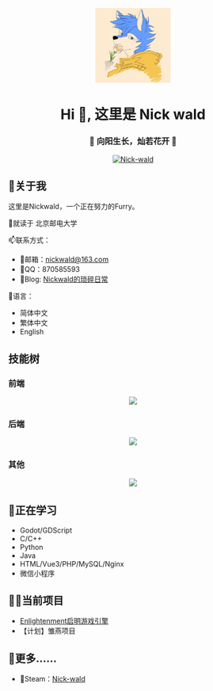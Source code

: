<p align="center"><a href="https://www.nickwald.top"><img src="logo.jpg" style="width: 30%" alt=""></a></p>

<h1 align="center">Hi 👋, 这里是 Nick wald</h1>
<h3 align="center">🌻 向阳生长，灿若花开 🌻</h3>

<p align="center"> <a href="https://github.com/ryo-ma/github-profile-trophy"><img src="https://github-profile-trophy.vercel.app/?username=Nick-wald&theme=gruvbox&row=1&column=6&no-frame=true&no-bg=true" alt="Nick-wald" /></a> </p>

## 🤔关于我

这里是Nickwald，一个正在努力的Furry。

📖就读于 北京邮电大学

📫联系方式：
- 📧邮箱：nickwald@163.com
- 🐧QQ：870585593
- 📝Blog: [Nickwald的琐碎日常](https://www.nickwald.top)

💬语言：
- 简体中文
- 繁体中文
- English

## 技能树

### 前端

<p align="center">
  <a href="https://skillicons.dev">
    <img src="https://skillicons.dev/icons?i=bootstrap,cloudflare,css,html,js,jquery,vue,wordpress" />
  </a>
</p>

### 后端

<p align="center">
  <a href="https://skillicons.dev">
    <img src="https://skillicons.dev/icons?i=sqlite,redis,php,mysql,nginx,nodejs,linux,django" />
  </a>
</p>

### 其他

<p align="center">
  <a href="https://skillicons.dev">
    <img src="https://skillicons.dev/icons?i=ae,ps,pr,au,blender,c,cpp,java,py,docker,gamemakerstudio,git,github,gitlab,godot,idea,ai,md,matlab,unity,unreal,visualstudio,vscode,latex" />
  </a>
</p>

## 🌱正在学习

- Godot/GDScript
- C/C++
- Python
- Java
- HTML/Vue3/PHP/MySQL/Nginx
- 微信小程序

## 👨‍💻当前项目

- [Enlightenment启明游戏引擎](https://github.com/Nick-wald/Enlightenment)
- 【计划】雏燕项目

## 🔭更多……

- 🚂Steam：[Nick-wald](https://steamcommunity.com/id/nickwald/)

<!--
**Nick-wald/Nick-wald** is a ✨ _special_ ✨ repository because its `README.md` (this file) appears on your GitHub profile.

Here are some ideas to get you started:

- 🔭 I’m currently working on ...
- 🌱 I’m currently learning ...
- 👯 I’m looking to collaborate on ...
- 🤔 I’m looking for help with ...
- 💬 Ask me about ...
- 📫 How to reach me: ...
- 😄 Pronouns: ...
- ⚡ Fun fact: ...
-->
